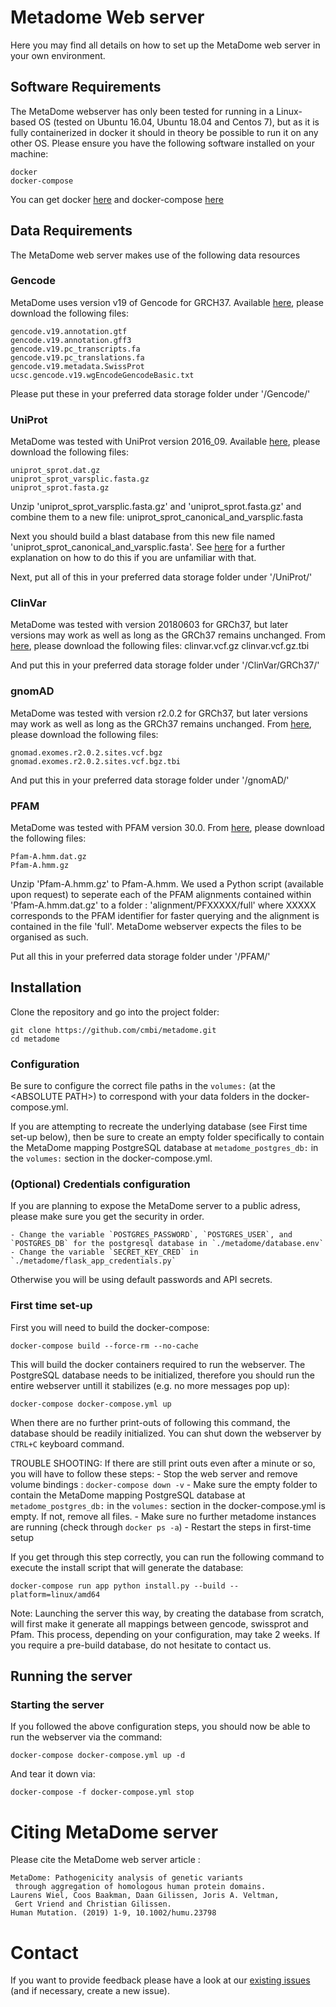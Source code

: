 # Metadome Web server

Here you may find all details on how to set up the MetaDome web server in your own environment.

## Software Requirements

The MetaDome webserver has only been tested for running in a Linux-based OS (tested on Ubuntu 16.04, Ubuntu 18.04 and Centos 7), but as it is fully containerized in docker it should in theory be possible to run it on any other OS.
Please ensure you have the following software installed on your machine:

	docker
    docker-compose

You can get docker [here](https://www.docker.com/get-docker) and docker-compose [here](https://docs.docker.com/compose/install/#install-compose)

## Data Requirements

The MetaDome web server makes use of the following data resources

### Gencode

MetaDome uses version v19 of Gencode for GRCH37.
Available [here](https://www.gencodegenes.org/releases/19.html), please download the following files:
    
    gencode.v19.annotation.gtf
    gencode.v19.annotation.gff3
    gencode.v19.pc_transcripts.fa
    gencode.v19.pc_translations.fa
    gencode.v19.metadata.SwissProt
    ucsc.gencode.v19.wgEncodeGencodeBasic.txt

Please put these in your preferred data storage folder under '/Gencode/'

### UniProt

MetaDome was tested with UniProt version 2016_09.
Available [here](ftp://ftp.uniprot.org/pub/databases/uniprot/current_release/knowledgebase/complete/), please download the following files:

    uniprot_sprot.dat.gz
    uniprot_sprot_varsplic.fasta.gz
    uniprot_sprot.fasta.gz

Unzip 'uniprot_sprot_varsplic.fasta.gz' and 'uniprot_sprot.fasta.gz' and combine them to a new file: uniprot_sprot_canonical_and_varsplic.fasta

Next you should build a blast database from this new file named 'uniprot_sprot_canonical_and_varsplic.fasta'. See [here](https://www.ncbi.nlm.nih.gov/books/NBK279688/) for a further explanation on how to do this if you are unfamiliar with that.

Next, put all of this in your preferred data storage folder under '/UniProt/'

### ClinVar

MetaDome was tested with version 20180603 for GRCh37, but later versions may work as well as long as the GRCh37 remains unchanged.
From [here](ftp://ftp.ncbi.nlm.nih.gov/pub/clinvar/vcf_GRCh37/), please download the following files:
    clinvar.vcf.gz
    clinvar.vcf.gz.tbi

And put this in your preferred data storage folder under '/ClinVar/GRCh37/'

### gnomAD

MetaDome was tested with version r2.0.2 for GRCh37, but later versions may work as well as long as the GRCh37 remains unchanged.
From [here](https://console.cloud.google.com/storage/browser/gnomad-public/release/2.0.2/vcf/exomes/?pli=1), please download the following files:

    gnomad.exomes.r2.0.2.sites.vcf.bgz
    gnomad.exomes.r2.0.2.sites.vcf.bgz.tbi

And put this in your preferred data storage folder under '/gnomAD/'

### PFAM

MetaDome was tested with PFAM version 30.0.
From [here](ftp://ftp.ebi.ac.uk/pub/databases/Pfam/releases/Pfam30.0/), please download the following files:

    Pfam-A.hmm.dat.gz
    Pfam-A.hmm.gz

Unzip 'Pfam-A.hmm.gz' to Pfam-A.hmm.
We used a Python script (available upon request) to seperate each of the PFAM alignments contained within 'Pfam-A.hmm.dat.gz' to a folder : 'alignment/PFXXXXX/full' where XXXXX corresponds to the PFAM identifier for faster querying and the alignment is contained in the file 'full'. MetaDome webserver expects the files to be organised as such.

Put all this in your preferred data storage folder under '/PFAM/'

## Installation

Clone the repository and go into the project folder:

    git clone https://github.com/cmbi/metadome.git
    cd metadome

### Configuration

Be sure to configure the correct file paths in the `volumes:` (at the \<ABSOLUTE PATH\>) to correspond with your data folders in the docker-compose.yml.

If you are attempting to recreate the underlying database (see First time set-up below), then be sure to create an empty folder specifically to contain the MetaDome mapping PostgreSQL database at `metadome_postgres_db:` in the `volumes:` section in the docker-compose.yml.

### (Optional) Credentials configuration
If you are planning to expose the MetaDome server to a public adress, please make sure you get the security in order.

	- Change the variable `POSTGRES_PASSWORD`, `POSTGRES_USER`, and `POSTGRES_DB` for the postgresql database in `./metadome/database.env`
	- Change the variable `SECRET_KEY_CRED` in `./metadome/flask_app_credentials.py`

Otherwise you will be using default passwords and API secrets.

### First time set-up

First you will need to build the docker-compose:

    docker-compose build --force-rm --no-cache

This will build the docker containers required to run the webserver.
The PostgreSQL database needs to be initialized, therefore you should run the entire webserver untill it stabilizes (e.g. no more messages pop up):

    docker-compose docker-compose.yml up

When there are no further print-outs of following this command, the database should be readily initialized. You can shut down the webserver by `CTRL+C` keyboard command.

TROUBLE SHOOTING: If there are still print outs even after a minute or so, you will have to follow these steps:
	- Stop the web server and remove volume bindings : `docker-compose down -v`
	- Make sure the empty folder to contain the MetaDome mapping PostgreSQL database at `metadome_postgres_db:` in the `volumes:` section in the docker-compose.yml is empty. If not, remove all files.
	- Make sure no further metadome instances are running (check through `docker ps -a`)
	- Restart the steps in first-time setup

If you get through this step correctly, you can run the following command to execute the install script that will generate the database:

    docker-compose run app python install.py --build --platform=linux/amd64

Note: Launching the server this way, by creating the database from scratch, will first make it generate all mappings between gencode, swissprot and Pfam. This process, depending on your configuration, may take 2 weeks. If you require a pre-build database, do not hesitate to contact us.

## Running the server

### Starting the server

If you followed the above configuration steps, you should now be able to run the webserver via the command:

    docker-compose docker-compose.yml up -d

And tear it down via:

    docker-compose -f docker-compose.yml stop

# Citing MetaDome server

Please cite the MetaDome web server article :

```
MetaDome: Pathogenicity analysis of genetic variants 
 through aggregation of homologous human protein domains.
Laurens Wiel, Coos Baakman, Daan Gilissen, Joris A. Veltman, 
 Gert Vriend and Christian Gilissen.
Human Mutation. (2019) 1-9, 10.1002/humu.23798
```

# Contact

If you want to provide feedback please have a look at our
[existing issues][1] (and if necessary, create a new issue).

[1]: https://github.com/cmbi/metadome/issues
